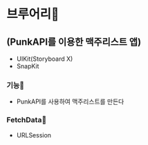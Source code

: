 # 브루어리🍺

## (PunkAPI를 이용한 맥주리스트 앱)

- UIKit(Storyboard X)
- SnapKit

### 기능🍗

- PunkAPI를 사용하여 맥주리스트를 만든다

### FetchData🧀

- URLSession